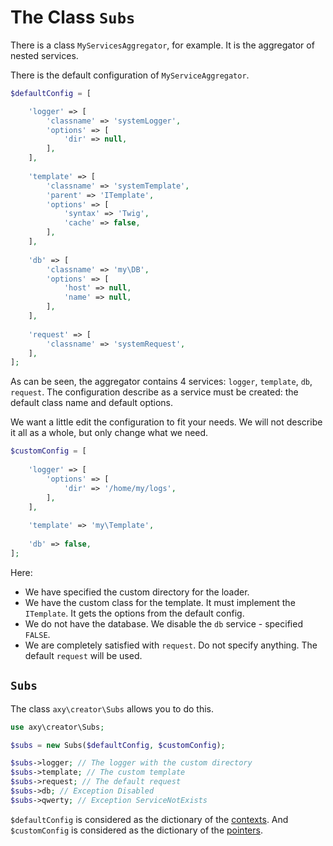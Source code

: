 # The Class `Subs`

There is a class `MyServicesAggregator`, for example.
It is the aggregator of nested services.
 
There is the default configuration of `MyServiceAggregator`. 
 
```php
$defaultConfig = [

    'logger' => [
        'classname' => 'systemLogger',
        'options' => [
            'dir' => null,
        ],
    ],
    
    'template' => [
        'classname' => 'systemTemplate',
        'parent' => 'ITemplate',
        'options' => [
            'syntax' => 'Twig',
            'cache' => false,
        ],
    ],
    
    'db' => [
        'classname' => 'my\DB',
        'options' => [
            'host' => null,
            'name' => null,
        ],
    ],
  
    'request' => [
        'classname' => 'systemRequest',
    ],
];
```

As can be seen, the aggregator contains 4 services: `logger`, `template`, `db`, `request`.
The configuration describe as a service must be created: the default class name and default options.

We want a little edit the configuration to fit your needs.
We will not describe it all as a whole, but only change what we need.

```php
$customConfig = [
    
    'logger' => [
        'options' => [
            'dir' => '/home/my/logs',
        ],
    ],
    
    'template' => 'my\Template',
    
    'db' => false,
];
```

Here:
* We have specified the custom directory for the loader. 
* We have the custom class for the template. It must implement the `ITemplate`. It gets the options from the default config.
* We do not have the database. We disable the `db` service - specified `FALSE`.
* We are completely satisfied with `request`. Do not specify anything. The default `request` will be used.

## `Subs`

The class `axy\creator\Subs` allows you to do this.

```php
use axy\creator\Subs;

$subs = new Subs($defaultConfig, $customConfig);

$subs->logger; // The logger with the custom directory
$subs->template; // The custom template
$subs->request; // The default request
$subs->db; // Exception Disabled
$subs->qwerty; // Exception ServiceNotExists
```

`$defaultConfig` is considered as the dictionary of the [contexts](context.md).
And `$customConfig` is considered as the dictionary of the [pointers](pointer.md).
